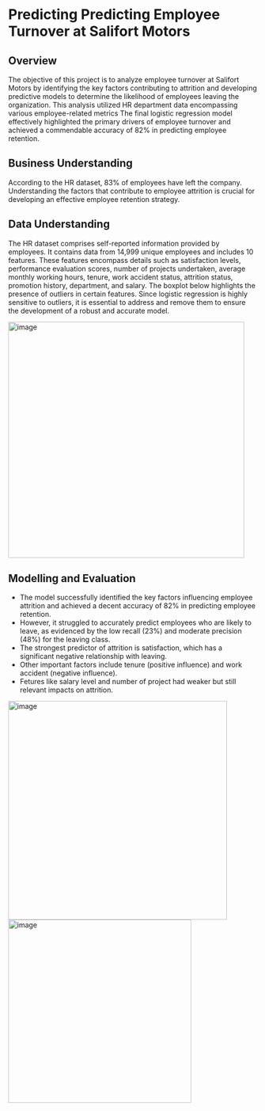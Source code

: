 # Predicting Predicting Employee Turnover at Salifort Motors

## Overview
The objective of this project is to analyze employee turnover at Salifort Motors by identifying the key factors contributing to attrition and developing predictive models to determine the likelihood of employees leaving the organization.
This analysis utilized HR department data encompassing various employee-related metrics
The final logistic regression model effectively highlighted the primary drivers of employee turnover and achieved a commendable accuracy of 82% in predicting employee retention.

## Business Understanding
According to the HR dataset, 83% of employees have left the company.
Understanding the factors that contribute to employee attrition is crucial for developing an effective employee retention strategy.

## Data Understanding
The HR dataset comprises self-reported information provided by employees.
It contains data from 14,999 unique employees and includes 10 features.
These features encompass details such as satisfaction levels, performance evaluation scores, number of projects undertaken, average monthly working hours, tenure, work accident status, attrition status, promotion history, department, and salary.
The boxplot below highlights the presence of outliers in certain features.
Since logistic regression is highly sensitive to outliers, it is essential to address and remove them to ensure the development of a robust and accurate model.

<img width="477" alt="image" src="https://github.com/user-attachments/assets/db435fb0-da4a-47c5-83c7-d6d17fa9b709" />

## Modelling and Evaluation
- The model successfully identified the key factors influencing employee attrition and achieved a decent accuracy of 82% in predicting employee retention.
- However, it struggled to accurately predict employees who are likely to leave, as evidenced by the low recall (23%) and moderate precision (48%) for the leaving class.
- The strongest predictor of attrition is satisfaction, which has a significant negative relationship with leaving.
- Other important factors include tenure (positive influence) and work accident (negative influence).
- Fetures like salary level and number of project had weaker but still relevant impacts on attrition.

<img width="442" alt="image" src="https://github.com/user-attachments/assets/963dc352-84a2-44c0-87e2-2f043251fdce" />
<img width="370" alt="image" src="https://github.com/user-attachments/assets/b8e4e5cc-e134-4b9e-a815-9abf534856c4" />


